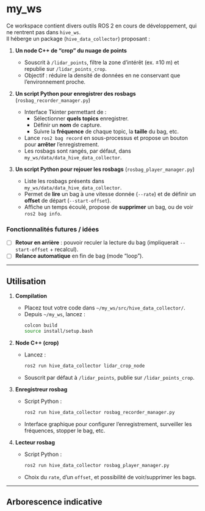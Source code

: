 # my_ws

Ce workspace contient divers outils ROS 2 en cours de développement, qui ne rentrent pas dans `hive_ws`.  
Il héberge un package (`hive_data_collector`) proposant :

1. **Un node C++ de “crop” du nuage de points**  
   - Souscrit à `/lidar_points`, filtre la zone d’intérêt (ex. ±10 m) et republie sur `/lidar_points_crop`.  
   - Objectif : réduire la densité de données en ne conservant que l’environnement proche.

2. **Un script Python pour enregistrer des rosbags** (`rosbag_recorder_manager.py`)  
   - Interface Tkinter permettant de :
     - Sélectionner **quels topics** enregistrer.  
     - Définir un **nom** de capture.  
     - Suivre la **fréquence** de chaque topic, la **taille** du bag, etc.  
   - Lance `ros2 bag record` en sous-processus et propose un bouton pour **arrêter** l’enregistrement.  
   - Les rosbags sont rangés, par défaut, dans `my_ws/data/data_hive_data_collector`.

3. **Un script Python pour rejouer les rosbags** (`rosbag_player_manager.py`)  
   - Liste les rosbags présents dans `my_ws/data/data_hive_data_collector`.  
   - Permet de **lire** un bag à une vitesse donnée (`--rate`) et de définir un **offset** de départ (`--start-offset`).  
   - Affiche un temps écoulé, propose de **supprimer** un bag, ou de voir `ros2 bag info`.  

### Fonctionnalités futures / idées
- [ ] **Retour en arrière** : pouvoir reculer la lecture du bag (impliquerait `--start-offset` + recalcul).  
- [ ] **Relance automatique** en fin de bag (mode “loop”).  

---

## Utilisation

1. **Compilation**  
   - Placez tout votre code dans `~/my_ws/src/hive_data_collector/`.  
   - Depuis `~/my_ws`, lancez :
     ```bash
     colcon build
     source install/setup.bash
     ```

2. **Node C++ (crop)**  
   - Lancez :
     ```bash
     ros2 run hive_data_collector lidar_crop_node
     ```
   - Souscrit par défaut à `/lidar_points`, publie sur `/lidar_points_crop`.

3. **Enregistreur rosbag**  
   - Script Python :
     ```bash
     ros2 run hive_data_collector rosbag_recorder_manager.py
     ```
   - Interface graphique pour configurer l’enregistrement, surveiller les fréquences, stopper le bag, etc.

4. **Lecteur rosbag**  
   - Script Python :
     ```bash
     ros2 run hive_data_collector rosbag_player_manager.py
     ```
   - Choix du `rate`, d’un `offset`, et possibilité de voir/supprimer les bags.  

---

## Arborescence indicative

